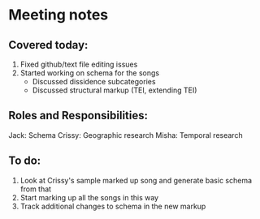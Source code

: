 # Meeting notes

## Covered today:

1. Fixed github/text file editing issues
2. Started working on schema for the songs
    - Discussed dissidence subcategories
    - Discussed structural markup (TEI, extending TEI)
    
## Roles and Responsibilities:
Jack: Schema
Crissy: Geographic research
Misha: Temporal research

## To do:
1. Look at Crissy's sample marked up song and generate basic schema from that
2. Start marking up all the songs in this way
3. Track additional changes to schema in the new markup
